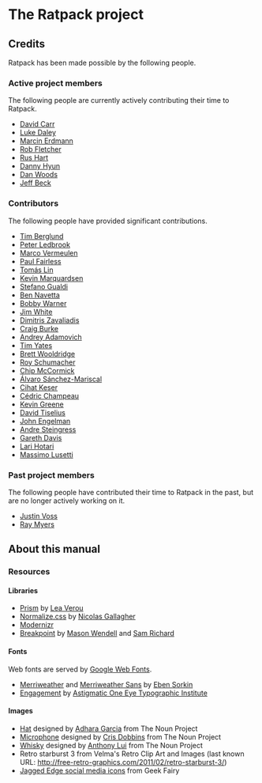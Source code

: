 # The Ratpack project

## Credits

Ratpack has been made possible by the following people.

### Active project members

The following people are currently actively contributing their time to Ratpack.

* [David Carr](https://github.com/davidmc24)
* [Luke Daley](https://github.com/alkemist)
* [Marcin Erdmann](https://github.com/erdi)
* [Rob Fletcher](https://github.com/robfletcher)
* [Rus Hart](https://github.com/rhart)
* [Danny Hyun](https://github.com/danhyun)
* [Dan Woods](https://github.com/danveloper)
* [Jeff Beck](https://github.com/beckje01)

### Contributors

The following people have provided significant contributions.

* [Tim Berglund](https://github.com/tlberglund)
* [Peter Ledbrook](https://github.com/pledbrook)
* [Marco Vermeulen](https://github.com/marcoVermeulen)
* [Paul Fairless](https://github.com/paulfairless)
* [Tomás Lin](https://github.com/tomaslin)
* [Kevin Marquardsen](https://github.com/kmarquardsen)
* [Stefano Gualdi](https://github.com/stefanogualdi)
* [Ben Navetta](https://github.com/roguePanda)
* [Bobby Warner](https://github.com/bobbywarner)
* [Jim White](https://github.com/jimwhite)
* [Dimitris Zavaliadis](https://github.com/dimzava)
* [Craig Burke](https://github.com/craigburke)
* [Andrey Adamovich](https://github.com/aadamovich)
* [Tim Yates](https://github.com/timyates)
* [Brett Wooldridge](https://github.com/brettwooldridge)
* [Roy Schumacher](https://github.com/rjschu)
* [Chip McCormick](https://github.com/chipmccormick)
* [Álvaro Sánchez-Mariscal](https://github.com/alvarosanchez)
* [Cihat Keser](https://github.com/kramer)
* [Cédric Champeau](https://github.com/melix)
* [Kevin Greene](https://github.com/KevinGreene)
* [David Tiselius](https://github.com/traneHead)
* [John Engelman](https://github.com/johnrengelman)
* [Andre Steingress](https://github.com/andresteingress)
* [Gareth Davis](https://github.com/tempredirect)
* [Lari Hotari](https://github.com/lhotari)
* [Massimo Lusetti](https://github.com/mlusetti)

### Past project members

The following people have contributed their time to Ratpack in the past, but are no longer actively working on it.

* [Justin Voss](https://github.com/Vossy)
* [Ray Myers](https://github.com/raymyers)

## About this manual

### Resources

#### Libraries

* [Prism](http://prismjs.com/) by [Lea Verou](http://lea.verou.me/)
* [Normalize.css](http://git.io/normalize) by [Nicolas Gallagher](https://github.com/necolas)
* [Modernizr](http://modernizr.com/)
* [Breakpoint](http://breakpoint-sass.com/) by [Mason Wendell](http://thecodingdesigner.com/) and [Sam Richard](http://snugug.com/)

#### Fonts

Web fonts are served by [Google Web Fonts](http://www.google.com/fonts/).

* [Merriweather](http://www.google.com/fonts/specimen/Merriweather) and [Merriweather Sans](http://www.google.com/fonts/specimen/Merriweather+Sans) by [Eben Sorkin](http://ebensorkin.wordpress.com/about-eben-sorkin/)
* [Engagement](http://www.google.com/fonts/specimen/Engagement) by [Astigmatic One Eye Typographic Institute](http://www.astigmatic.com/)

#### Images

* [Hat](http://thenounproject.com/noun/hat/#icon-No884) designed by [Adhara Garcia](http://thenounproject.com/adhara.garcia) from The Noun Project
* [Microphone](http://thenounproject.com/noun/microphone/#icon-No8999) designed by [Cris Dobbins](http://thenounproject.com/crisdobbins) from The Noun Project
* [Whisky](http://thenounproject.com/noun/whisky/#icon-No7964) designed by [Anthony Lui](http://thenounproject.com/noallegiances) from The Noun Project
* Retro starburst 3 from Velma's Retro Clip Art and Images (last known URL: http://free-retro-graphics.com/2011/02/retro-starburst-3/)
* [Jagged Edge social media icons](http://geekfairy.co.uk/free-jagged-edge-coloured-social-media-icons/) from Geek Fairy

